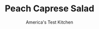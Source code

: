 ---
layout: ../../layouts/MarkdownPostLayout.astro
title: Peach Caprese Salad
author: America's Test Kitchen
pubDate: 2023-03-15
description: "This fresh take on an old standard should become a summertime classic in its own right."
image_url: https://res.cloudinary.com/hksqkdlah/image/upload/ar_1:1,c_fill,dpr_2.0,f_auto,fl_lossy.progressive.strip_profile,g_faces:auto,q_auto:low,w_344/41713-sfs-peach-caprese-34
tags: ["Side Dishes","Fruit","Vegetables","Salads","Cookbook Collection"]
calories: 1629
protein: 13
carbohydrates: 9
fats: 
fiber: 1
ingredients: ["3 tablespoons, extra-virgin olive oil","1½ tablespoons, lemon juice",", Salt and pepper","1 pound, ripe peaches, quartered and pitted, each quarter cut into 4 slices","12 ounces, fresh mozzarella cheese, halved and sliced ¼ inch thick","6 large, fresh basil leaves, torn into small pieces"]
serves: 6
time: "15 minutes"
instructions: ["Whisk oil, lemon juice, ¼ teaspoon salt, and ⅛ teaspoon pepper together in large bowl. Add peaches and gently toss to coat.","Shingle peaches and mozzarella on serving platter. Drizzle any remaining dressing from bowl over top. Sprinkle with basil. Season with salt and pepper to taste. Serve."]
nutrition: ["197 mg Potassium","250 mg Phosphorus","333 mg Calcium","20 mg Magnesium","402 mg Sodium","1 mg Zinc","20 g Fat","8 g Monounsaturated","1 g Polyunsaturated","6 mg Vitamin C","50 mg Cholesterol","9 g Saturated","1 g Fiber","8 µg Folate (food)","7 g Sugars","10 µg Vitamin K","98 g Water","9 g Carbs","8 µg Folate equivalent (total)","13 g Protein","1 mg Vitamin E","125 µg Vitamin A","271 kcal Energy","1629 calories"]
notes: "Be sure to use ripe peaches. We like using 4-ounce balls of fresh mozzarella in this recipe."
---